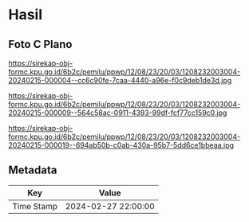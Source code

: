 # Hasil

## Foto C Plano

https://sirekap-obj-formc.kpu.go.id/6b2c/pemilu/ppwp/12/08/23/20/03/1208232003004-20240215-000004--cc6c90fe-7caa-4440-a96e-f0c9deb1de3d.jpg

https://sirekap-obj-formc.kpu.go.id/6b2c/pemilu/ppwp/12/08/23/20/03/1208232003004-20240215-000009--564c58ac-0911-4393-99df-fcf77cc159c0.jpg

https://sirekap-obj-formc.kpu.go.id/6b2c/pemilu/ppwp/12/08/23/20/03/1208232003004-20240215-000019--694ab50b-c0ab-430a-95b7-5dd6ce1bbeaa.jpg


## Metadata

| Key        | Value               |
| ---------- | ------------------- |
| Time Stamp | 2024-02-27 22:00:00 |



